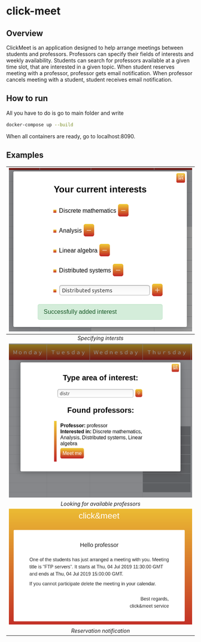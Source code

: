# click-meet
## Overview
ClickMeet is an application designed to help arrange meetings between students and professors.
Professors can specify their fields of interests and weekly availability.
Students can search for professors available at a given time slot, that are interested in a given topic.
When student reserves meeting with a professor, professor gets email notification.
When professor cancels meeting with a student, student receives email notification.
## How to run
All you have to do is go to main folder and write
```bash
docker-compose up --build
```
When all containers are ready, go to localhost:8090.
## Examples
| ![Specifying interests](pics/interests.png) |
| :--: |
| *Specifying intersts* |
| ![Looking for available professors](pics/available_professors.png) |
| *Looking for available professors* |
| ![Reservation notification](pics/reservation_notification.png) |
| *Reservation notification* |
